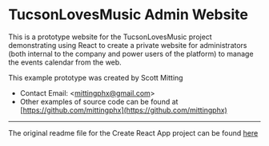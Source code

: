 
# TucsonLovesMusic Admin Website

This is a prototype website for the TucsonLovesMusic project
demonstrating using React to create a private website for
administrators (both internal to the company and power users
of the platform) to manage the events calendar from the web.

This example prototype was created by Scott Mitting

* Contact Email: <[mittingphx@gmail.com](mailto:mittingphx@gmail.com)>
* Other examples of source code can be found at
  [https://github.com/mittingphx](https://github.com/mittingphx)

---

The original readme file for the Create React App project can be found
[here](CreateReactApp.md)
